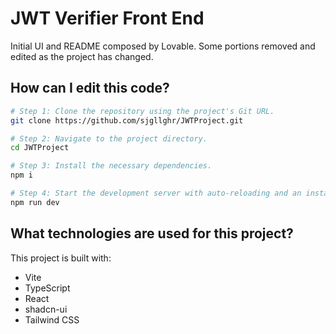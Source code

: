 # JWT Verifier Front End

Initial UI and README composed by Lovable. Some portions removed and edited as the project has changed.

## How can I edit this code?

```sh
# Step 1: Clone the repository using the project's Git URL.
git clone https://github.com/sjgllghr/JWTProject.git

# Step 2: Navigate to the project directory.
cd JWTProject

# Step 3: Install the necessary dependencies.
npm i

# Step 4: Start the development server with auto-reloading and an instant preview.
npm run dev
```

## What technologies are used for this project?

This project is built with:
- Vite
- TypeScript
- React
- shadcn-ui
- Tailwind CSS
